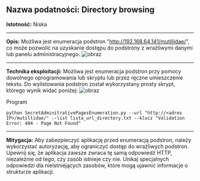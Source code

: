 ## Nazwa podatności: Directory browsing

**Istotność:** Niska

---

**Opis:**
Możliwa jest enumeracja podstron "http://192.168.64.141/mutillidae/", co może pozwolić na uzyskanie dostępu do podstrony z wrażliwymi danymi lub panelu administracyjnego.
![obraz](https://github.com/GrzechuG/PWR-CBE-BAW-mutillidae-2024/assets/93217316/4c07c157-76c2-4fda-acc6-49e48b561651)

---

**Technika eksploitacji:**
Możliwa jest enumeracja podstron przy pomocy dowolnego oprogramowania lub skryptu lub przez ręczne umieszczenie tekstu. Do wylistowania podstron został wykorzystany prosty skrypt, którego wynik widać poniżej: 
![obraz](https://github.com/GrzechuG/PWR-CBE-BAW-mutillidae-2024/assets/93217316/d5220eaf-d634-4940-9eaa-20011c26510f)

Program
```
python SecretAdminitrativePagesEnumeration.py --url "http://<adres IP>/mutillidae/" --list lista_url_directory.txt --klucz "Validation Error: 404 - Page Not Found"
```

---

**Mitygacja:**
Aby zabezpieczyć aplikację przed enumeracją podstron, należy wykorzystać autoryzację, aby ograniczyć dostęp do wrażliwych podstron. Upewnij się, że aplikacja zawsze zwraca tę samą odpowiedź HTTP, niezależnie od tego, czy zasób istnieje czy nie. Unikaj specjalnych odpowiedzi dla nieistniejących zasobów, które mogą ujawnić informacje o strukturze aplikacji.



